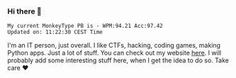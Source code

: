 ### Hi there 👋
<!-- PB START -->
```
My current MonkeyType PB is - WPM:94.21 Acc:97.42
Updated on: 11:22:30 CEST Time
```
<!-- PB END -->
I'm an IT person, just overall. I like CTFs, hacking, coding games, making Python apps. Just a lot of stuff.
You can check out my website [here](https://skill3472.github.io/).
I will probably add some interesting stuff here, when I get the idea to do so. Take care ❤️
